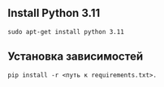 ## Install Python 3.11
``` sudo apt-get install python 3.11 ```

## Установка зависимостей
``` pip install -r <путь к requirements.txt>. ```



